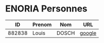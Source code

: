 # ENORIA Personnes

| ID | Prenom | Nom | URL |
| -- | ------ | --- | --- |
| 882838 | Louis | DOSCH |[google](https://www.google.fr/)|
